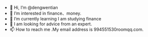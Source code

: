 - 👋 Hi, I’m @dengwentian
- 👀 I’m interested in finance、money.
- 🌱 I’m currently learning I am studying finance
- 💞️ I am looking for advice from an expert.
- 📫 How to reach me .My email address is 994551530roomqq.com.
